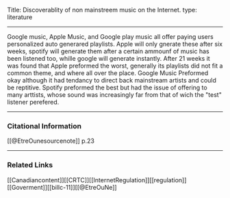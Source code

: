 
Title: Discoverablity of non mainstreem music on the Internet.
type: literature

---



Google music, Apple Music, and Google play music all offer paying users personalized auto generared playlists. Apple will only gnerate these after six weeks, spotify will generate them after a certain ammounf of music has been listened too, whille google will generate instantly. After 21 weeks it was found that Apple preformed the worst, generally its playlists did not fit a common theme, and where all over the place. Google Music Preformed okay although it had tendancy to direct back mainstream artists and could be reptitive. Spotify preformed the best but had the issue of offering to many arttists, whose sound was increasingly far from that of wich the "test" listener perefered. 

---
### Citational Information

[[@EtreOunesourcenote]] p.23 

---

### Related Links


[[Canadiancontent]][[CRTC]][[InternetRegulation]][[regulation]][[Goverment]][[billc-11]][[@EtreOuNe]]